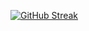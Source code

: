 [![GitHub Streak](https://streak-stats.demolab.com?user=sierain&theme=dark&border_radius=5.5&mode=weekly&card_width=800)](https://git.io/streak-stats)
